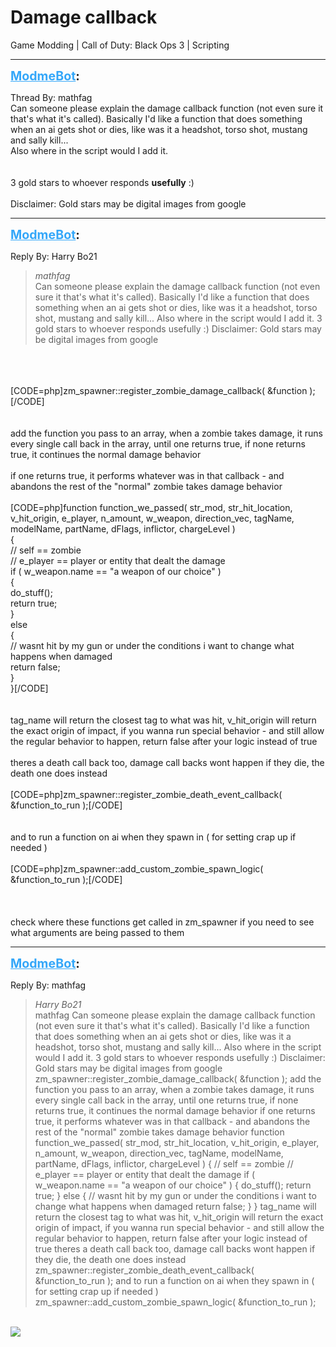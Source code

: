 # Damage callback
Game Modding | Call of Duty: Black Ops 3 | Scripting

---
<strong style="font-size: 1.4em;"><span style="text-decoration: underline;text-decoration-color: #34a7f9;"><span style="color:#34a7f9;">ModmeBot</span></span>:</strong>

<p>Thread By: mathfag<br />Can someone please explain the damage callback function (not even sure it that&#39;s what it&#39;s called). Basically I&#39;d like a function that does something when an ai gets shot or dies, like was it a headshot, torso shot, mustang and sally kill...<br />Also where in the script would I add it.<br /> <br /> <br />3 gold stars to whoever responds <strong>usefully</strong> :)<br /> <br />Disclaimer: Gold stars may be digital images from google</p>

---
<strong style="font-size: 1.4em;"><span style="text-decoration: underline;text-decoration-color: #34a7f9;"><span style="color:#34a7f9;">ModmeBot</span></span>:</strong>

<p>Reply By: Harry Bo21<br /><blockquote><em>mathfag</em><br />Can someone please explain the damage callback function (not even sure it that&#39;s what it&#39;s called). Basically I&#39;d like a function that does something when an ai gets shot or dies, like was it a headshot, torso shot, mustang and sally kill... Also where in the script would I add it.     3 gold stars to whoever responds usefully :)   Disclaimer: Gold stars may be digital images from google  </blockquote><br /> <br /> <br />[CODE=php]zm_spawner::register_zombie_damage_callback( &amp;function );	[/CODE]<br /> <br /> <br />add the function you pass to an array, when a zombie takes damage, it runs every single call back in the array, until one returns true, if none returns true, it continues the normal damage behavior<br /> <br />if one returns true, it performs whatever was in that callback - and abandons the rest of the &quot;normal&quot; zombie takes damage behavior<br /> <br />[CODE=php]function function_we_passed( str_mod, str_hit_location, v_hit_origin, e_player, n_amount, w_weapon, direction_vec, tagName, modelName, partName, dFlags, inflictor, chargeLevel )<br />{<br />	// self == zombie<br />	// e_player == player or entity that dealt the damage<br />	if ( w_weapon.name == &quot;a weapon of our choice&quot; )<br />	{<br />		do_stuff();<br />		return true;<br />	}<br />	else<br />	{<br />		// wasnt hit by my gun or under the conditions i want to change what happens when damaged<br />		return false;<br />	}<br />}[/CODE]<br /> <br /> <br />tag_name will return the closest tag to what was hit, v_hit_origin will return the exact origin of impact, if you wanna run special behavior - and still allow the regular behavior to happen, return false after your logic instead of true<br /> <br />theres a death call back too, damage call backs wont happen if they die, the death one does instead<br /> <br />[CODE=php]zm_spawner::register_zombie_death_event_callback( &amp;function_to_run );[/CODE]<br /> <br /> <br />and to run a function on ai when they spawn in ( for setting crap up if needed )<br /> <br />[CODE=php]zm_spawner::add_custom_zombie_spawn_logic( &amp;function_to_run );[/CODE]<br /> <br /> <br /> <br />check where these functions get called in zm_spawner if you need to see what arguments are being passed to them</p>

---
<strong style="font-size: 1.4em;"><span style="text-decoration: underline;text-decoration-color: #34a7f9;"><span style="color:#34a7f9;">ModmeBot</span></span>:</strong>

<p>Reply By: mathfag<br /><blockquote><em>Harry Bo21</em><br />mathfag Can someone please explain the damage callback function (not even sure it that&#39;s what it&#39;s called). Basically I&#39;d like a function that does something when an ai gets shot or dies, like was it a headshot, torso shot, mustang and sally kill... Also where in the script would I add it.     3 gold stars to whoever responds usefully :)   Disclaimer: Gold stars may be digital images from google       zm_spawner::register_zombie_damage_callback( &amp;function );     add the function you pass to an array, when a zombie takes damage, it runs every single call back in the array, until one returns true, if none returns true, it continues the normal damage behavior   if one returns true, it performs whatever was in that callback - and abandons the rest of the &quot;normal&quot; zombie takes damage behavior   function function_we_passed( str_mod, str_hit_location, v_hit_origin, e_player, n_amount, w_weapon, direction_vec, tagName, modelName, partName, dFlags, inflictor, chargeLevel ) { // self == zombie // e_player == player or entity that dealt the damage if ( w_weapon.name == &quot;a weapon of our choice&quot; ) { do_stuff(); return true; } else { // wasnt hit by my gun or under the conditions i want to change what happens when damaged return false; } }     tag_name will return the closest tag to what was hit, v_hit_origin will return the exact origin of impact, if you wanna run special behavior - and still allow the regular behavior to happen, return false after your logic instead of true   theres a death call back too, damage call backs wont happen if they die, the death one does instead   zm_spawner::register_zombie_death_event_callback( &amp;function_to_run );     and to run a function on ai when they spawn in ( for setting crap up if needed )   zm_spawner::add_custom_zombie_spawn_logic( &amp;function_to_run );</blockquote><br /> <img style="max-width: 500px;" src="https://images-na.ssl-images-amazon.com/images/I/71ZaE37yRsL._SY355_.jpg"></p>
